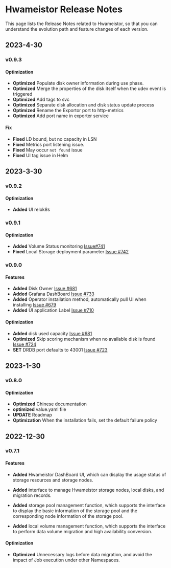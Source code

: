 # Hwameistor Release Notes

This page lists the Release Notes related to Hwameistor, so that you can understand the evolution path and feature changes of each version.

## 2023-4-30

### v0.9.3

#### Optimization

- **Optimized** Populate disk owner information during use phase.
- **Optimized** Merge the properties of the disk itself when the udev event is triggered
- **Optimized** Add tags to svc
- **Optimized** Separate disk allocation and disk status update process
- **Optimized** Rename the Exportor port to http-metrics
- **Optimized** Add port name in exporter service

#### Fix

- **Fixed** LD bound, but no capacity in LSN
- **Fixed** Metrics port listening issue.
- **Fixed** May occur `not found` issue
- **Fixed** UI tag issue in Helm

## 2023-3-30

### v0.9.2

#### Optimization

- **Added** UI relok8s

### v0.9.1

#### Optimization

- **Added** Volume Status monitoring [Issue#741](https://github.com/hwameistor/hwameistor/pull/741)
- **Fixed** Local Storage deployment parameter [Issue #742](https://github.com/hwameistor/hwameistor/pull/742)

### v0.9.0

#### Features

- **Added** Disk Owner [Issue #681](https://github.com/hwameistor/hwameistor/pull/681)
- **Added** Grafana DashBoard [Issue #733](https://github.com/hwameistor/hwameistor/pull/733)
- **Added** Operator installation method, automatically pull UI when installing [Issue #679](https://github.com/hwameistor/hwameistor/pull/679)
- **Added** UI application Label [Issue #710](https://github.com/hwameistor/hwameistor/pull/710)

#### Optimization

- **Added** disk used capacity [Issue #681](https://github.com/hwameistor/hwameistor/pull/681)
- **Optimized** Skip scoring mechanism when no available disk is found [Issue #724](https://github.com/hwameistor/hwameistor/pull/724)
- **SET** DRDB port defaults to 43001 [Issue #723](https://github.com/hwameistor/hwameistor/pull/723)

## 2023-1-30

### v0.8.0

#### Optimization

- **Optimized** Chinese documentation
- **optimized** value.yaml file
- **UPDATE** Roadmap
- **Optimization** When the installation fails, set the default failure policy

## 2022-12-30

### v0.7.1

#### Features

- **Added** Hwameistor DashBoard UI, which can display the usage status of storage resources and storage nodes.

- **Added** interface to manage Hwameistor storage nodes, local disks, and migration records.

- **Added** storage pool management function, which supports the interface to display the basic information of the storage pool and the corresponding node information of the storage pool.

- **Added** local volume management function, which supports the interface to perform data volume migration and high availability conversion.

#### Optimization

- **Optimized** Unnecessary logs before data migration, and avoid the impact of Job execution under other Namespaces.
